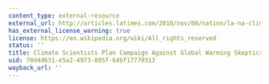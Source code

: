 ```yaml
---
content_type: external-resource
external_url: http://articles.latimes.com/2010/nov/08/nation/la-na-climate-scientists-20101108
has_external_license_warning: true
license: https://en.wikipedia.org/wiki/All_rights_reserved
status: ''
title: Climate Scientists Plan Campaign Against Global Warming Skeptics
uid: 70d4d631-e5a2-4973-895f-64bf17770313
wayback_url: ''
---
```

